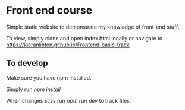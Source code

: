 # Front end course

Simple static website to demonstrate my knowladge of front-end stuff.

To view, simply clone and open index.html locally or navigate to https://kieranlinton.github.io/Frontend-basic-track

## To develop
Make sure you have npm installed. 

Simply run *npm install*

When changes scss run *npm run dev* to track files.
